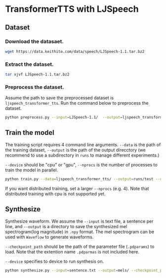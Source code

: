 # TransformerTTS with LJSpeech

## Dataset

### Download the datasaet.

```bash
wget https://data.keithito.com/data/speech/LJSpeech-1.1.tar.bz2
```

### Extract the dataset.

```bash
tar xjvf LJSpeech-1.1.tar.bz2
```

### Preprocess the dataset. 

Assume the path to save the preprocessed dataset is `ljspeech_transformer_tts`. Run the command below to preprocess the dataset.

```bash
python preprocess.py --input=LJSpeech-1.1/  --output=ljspeech_transformer_tts
```

## Train the model

The training script requires 4 command line arguments.
`--data` is the path of the training dataset, `--output` is the path of the output direcctory (we recommend to use a subdirectory in `runs` to manage different experiments.)

`--device` should be "cpu" or "gpu", `--nprocs` is the number of processes to train the model in parallel.

```bash
python train.py --data=ljspeech_transformer_tts/ --output=runs/test --device="gpu" --nprocs=1
```

If you want distributed training, set a larger `--nprocs` (e.g. 4). Note that distributed training with cpu is not supported yet.

## Synthesize

Synthesize waveform. We assume the `--input` is text file, a sentence per line, and `--output` is a directory to save the synthesized mel spectrogram(log magnitude) in `.npy` format. The mel spectrogram can be used with `Waveflow` to generate waveforms.

`--checkpoint_path` should be the path of the parameter file (`.pdparams`) to load. Note that the extention name `.pdparmas` is not included here.

`--device` specifies to device to run synthesis on.

```bash
python synthesize.py --input=sentence.txt --output=mels/ --checkpoint_path='step-310000' --device="gpu" --verbose
```